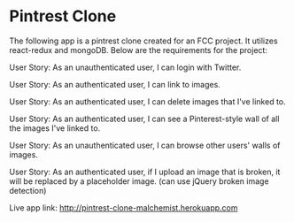 # Pintrest Clone

The following app is a pintrest clone created for an FCC project. It utilizes react-redux and mongoDB. Below are the requirements for the project:

User Story: As an unauthenticated user, I can login with Twitter.

User Story: As an authenticated user, I can link to images.

User Story: As an authenticated user, I can delete images that I've linked to.

User Story: As an authenticated user, I can see a Pinterest-style wall of all the images I've linked to.

User Story: As an unauthenticated user, I can browse other users' walls of images.

User Story: As an authenticated user, if I upload an image that is broken, it will be replaced by a placeholder image. (can use jQuery broken image detection)

Live app link: http://pintrest-clone-malchemist.herokuapp.com
